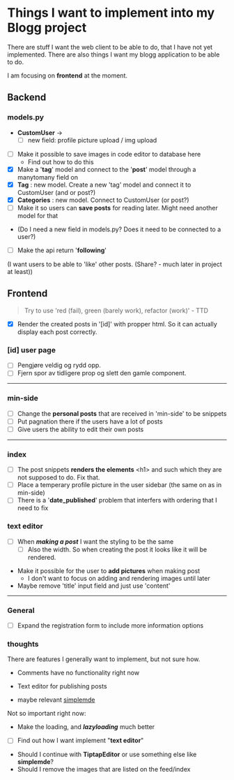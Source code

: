 Things I want to implement into my Blogg project
================================================

There are stuff I want the web client to be able to do, that I have not yet implemented. There are also things I want my blogg application to be able to do.

I am focusing on **frontend** at the moment.

## Backend

### models.py

- **CustomUser** -> 
  - [ ] new field: profile picture upload / img upload
- [ ] Make it possible to save images in code editor to database here
  - Find out how to do this
- [x] Make a '**tag**' model and connect to the '**post**' model through a manytomany field on
- [x] **Tag** : new model. Create a new 'tag' model and connect it to CustomUser (and or post?)
- [x] **Categories** : new model. Connect to CustomUser (or post?)
- [ ] Make it so users can **save posts** for reading later. Might need another model for that
- (Do I need a new field in models.py? Does it need to be connected to a user?)

- [ ] Make the api return '**following**'

(I want users to be able to 'like' other posts.
(Share? - much later in project at least))

## Frontend

>Try to use 'red (fail), green (barely work), refactor (work)' - TTD

- [x] Render the created posts in '[id]' with propper html. So it can actually display each post correctly.

### [id] user page
- [ ] Pengjøre veldig og rydd opp.
- [ ] Fjern spor av tidligere prop og slett den gamle component.

---

### min-side
- [ ] Change the **personal posts** that are received in 'min-side' to be snippets
- [ ] Put pagnation there if the users have a lot of posts
- [ ] Give users the ability to edit their own posts

---

### index
- [ ] The post snippets **renders the elements** \<h1\> and such which they are not supposed to do. Fix that.
- [ ] Place a temperary profile picture in the user sidebar (the same on as in min-side)
- [ ] There is a '**date_published**' problem that interfers with ordering that I need to fix

### text editor
- [ ] When ***making a post*** I want the styling to be the same
  - [ ] Also the width. So when creating the post it looks like it will be rendered.
- Make it possible for the user to **add pictures** when making post
  - I don't want to focus on adding and rendering images until later
- Maybe remove 'title' input field and just use 'content'

---

### General

- [ ] Expand the registration form to include more information options

### thoughts

There are features I generally want to implement, but not sure how.

- Comments have no functionality right now

- Text editor for publishing posts
- maybe relevant [simplemde](https://simplemde.com/)

Not so important right now:
- Make the loading, and ***lazyloading*** much better

- [ ] Find out how I want implement "**text editor**"
- Should I continue with **TiptapEditor** or use something else like **simplemde**?
- Should I remove the images that are listed on the feed/index

